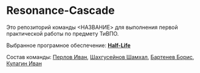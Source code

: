 # Resonance-Cascade
Это репозиторий команды <НАЗВАНИЕ> для выполнения первой практической работы по предмету ТиВПО.

Выбранное програмное обеспечение: [**Half-Life**](https://ru.wikipedia.org/wiki/Half-Life)

Состав команды: [Перлов Иван](https://github.com/Torusaynim), [Шахгусейнов Шамхал](https://github.com/shamhal3228), [Бартенев Борис](https://github.com/Flamer322), [Кулагин Иван](https://github.com/Ivan-Kulagin)
